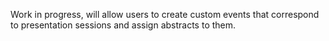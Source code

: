 Work in progress, will allow users to create custom events that correspond to presentation sessions and assign abstracts to them.